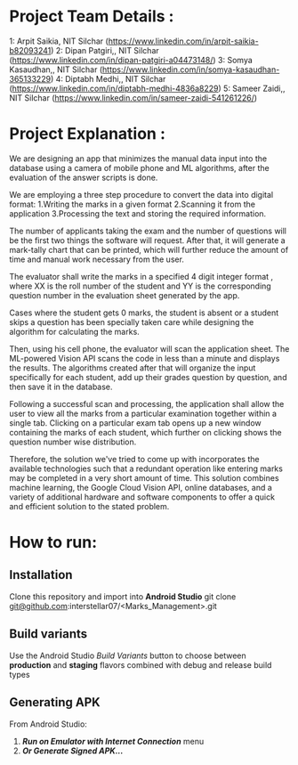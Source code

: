 # Project Team Details :
1: Arpit Saikia, NIT Silchar (https://www.linkedin.com/in/arpit-saikia-b82093241)
2: Dipan Patgiri,, NIT Silchar (https://www.linkedin.com/in/dipan-patgiri-a04473148/)
3: Somya Kasaudhan,, NIT Silchar (https://www.linkedin.com/in/somya-kasaudhan-365133229)
4: Diptabh Medhi,, NIT Silchar (https://www.linkedin.com/in/diptabh-medhi-4836a8229)
5: Sameer Zaidi,, NIT Silchar (https://www.linkedin.com/in/sameer-zaidi-541261226/)


# Project Explanation :

 We are designing an app that minimizes the manual data input into the database using a camera of mobile phone and ML algorithms, after the evaluation of the answer scripts is done. 

We are employing a three step procedure to convert the data into digital format:
1.Writing the marks in a given format
2.Scanning it from the application
3.Processing the text and storing the required information.


The number of applicants taking the exam and the number of questions will be the first two things the software will request. 
After that, it will generate a mark-tally chart that can be printed, which will further reduce the amount of time and manual work necessary from the user.

The evaluator shall write the marks in a specified 4 digit integer format <XXYY>, where XX is the roll number of the student and YY is the corresponding
question number in the evaluation sheet generated by the app.

Cases where the student gets 0 marks, the student is absent or a student skips a question has been specially taken care while designing the algorithm for calculating the marks.

Then, using his cell phone, the evaluator will scan the application sheet. The ML-powered Vision API scans the code in less than a minute and displays the results.
The algorithms created after that will organize the input specifically for each student, add up their grades question by question, and then save it in the database.


Following a successful scan and processing, the application shall allow the user to  view all the marks from a particular examination together within a single tab. 
Clicking on a particular exam tab opens up a new window containing the marks of each student, which further on clicking shows the question number wise distribution.

Therefore, the solution we've tried to come up with incorporates the available technologies such that a redundant operation like entering marks may be completed in a very short amount of time. 
This solution combines machine learning, the Google Cloud Vision API, online databases, and a variety of additional hardware and software components to offer a quick and efficient solution to the stated problem.


# How to run:

## Installation

Clone this repository and import into **Android Studio**
git clone git@github.com:interstellar07/<Marks_Management>.git

## Build variants
Use the Android Studio *Build Variants* button to choose between **production** and **staging** flavors combined with debug and release build types

## Generating APK
From Android Studio:
1. ***Run on Emulator with Internet Connection*** menu
2. ***Or Generate Signed APK...***


